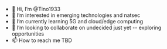 - 👋 Hi, I’m @Tino1933
- 👀 I’m interested in emerging technologies and natsec 
- 🌱 I’m currently learning 5G and cloud/edge computing 
- 💞️ I’m looking to collaborate on undecided just yet -- exploring opportunities
- 📫 How to reach me TBD

<!---
Tino1933/Tino1933 is a ✨ special ✨ repository because its `README.md` (this file) appears on your GitHub profile.
You can click the Preview link to take a look at your changes.
--->

